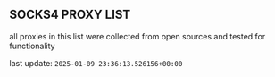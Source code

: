 ## SOCKS4 PROXY LIST

all proxies in this list were collected from open sources and tested for functionality

last update: `2025-01-09 23:36:13.526156+00:00`